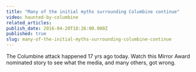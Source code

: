 ```yaml
---
title: "Many of the initial myths surrounding Columbine continue"
video: haunted-by-columbine
related_articles:
publish_date: 2016-04-20T18:26:00.000Z
published: true
slug: many-of-the-initial-myths-surrounding-columbine-continue
---
```

The Columbine attack happened 17 yrs ago today. Watch this Mirror Award nominated story to see what the media, and many others, got wrong.

